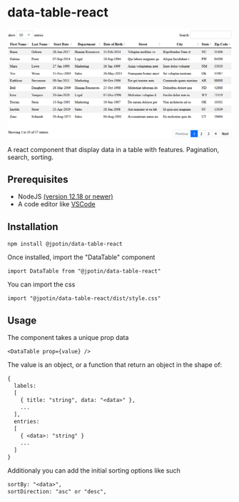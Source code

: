 # data-table-react

![DataTable preview.png](preview.png)

A react component that display data in a table with features.
Pagination, search, sorting.

## Prerequisites

- NodeJS [(version 12.18 or newer)](https://nodejs.org/en/)
- A code editor like [VSCode](https://code.visualstudio.com/)

## Installation

```
npm install @jpotin/data-table-react
```

Once installed, import the "DataTable" component

```
import DataTable from "@jpotin/data-table-react"
```

You can import the css

```
import "@jpotin/data-table-react/dist/style.css"
```

## Usage

The component takes a unique prop data

```
<DataTable prop={value} />
```

The value is an object, or a function that return an object in the shape of:

```
{
  labels:
  [
    { title: "string", data: "<data>" },
    ...
  ],
  entries:
  [
    { <data>: "string" }
    ...
  ]
}
```

Additionaly you can add the initial sorting options like such

```
sortBy: "<data>",
sortDirection: "asc" or "desc",
```
